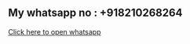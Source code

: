 
## My whatsapp no : +918210268264



<a href="https://wa.me/9182102628264">Click here to open whatsapp</a>

